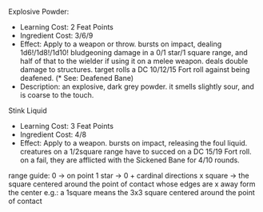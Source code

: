 Explosive Powder:
  - Learning Cost: 2 Feat Points
  - Ingredient Cost: 3/6/9
  - Effect: Apply to a weapon or throw. bursts on impact, dealing 1d6!/1d8!/1d10! bludgeoning damage
    in a 0/1 star/1 square range, and half of that to the wielder if using it on a melee weapon.
    deals double damage to structures. target rolls a DC 10/12/15 Fort roll against being deafened.
    (* See: Deafened Bane)
  - Description: an explosive, dark grey powder. it smells slightly sour, and is coarse to the touch.

Stink Liquid
  - Learning Cost: 3 Feat Points
  - Ingredient Cost: 4/8
  - Effect: Apply to a weapon. bursts on impact, releasing the foul liquid. creatures on a 1/2square
    range have to succed on a DC 15/19 Fort roll. on a fail, they are afflicted with the Sickened Bane
    for 4/10 rounds.

range guide:
  0 -> on point
  1 star -> 0 + cardinal directions
  x square -> the square centered around the point of contact whose edges are x away form the center
    e.g.: a 1square means the 3x3 square centered around the point of contact